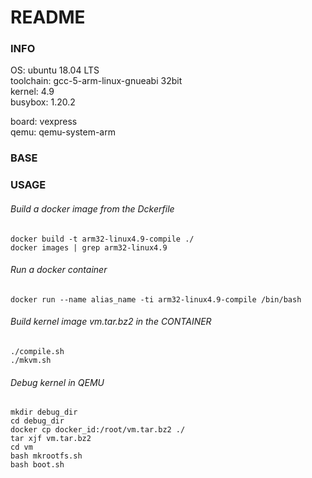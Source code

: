 README
=======
### INFO
OS: ubuntu 18.04 LTS  
toolchain: gcc-5-arm-linux-gnueabi  32bit  
kernel:      4.9  
busybox:   1.20.2  

board: vexpress  
qemu: qemu-system-arm  

### BASE

### USAGE
###### Build a docker image from the Dckerfile
```
docker build -t arm32-linux4.9-compile ./
docker images | grep arm32-linux4.9
```
###### Run a docker container
```
docker run --name alias_name -ti arm32-linux4.9-compile /bin/bash
```

###### Build kernel image vm.tar.bz2 in the CONTAINER
```
./compile.sh
./mkvm.sh
```

###### Debug kernel in QEMU
```
mkdir debug_dir
cd debug_dir
docker cp docker_id:/root/vm.tar.bz2 ./
tar xjf vm.tar.bz2
cd vm
bash mkrootfs.sh 
bash boot.sh 
```
